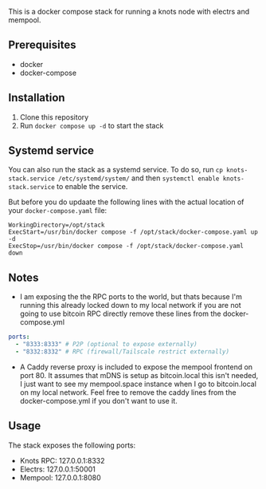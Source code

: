 This is a docker compose stack for running a knots node with electrs and mempool.

## Prerequisites

- docker
- docker-compose

## Installation

1. Clone this repository
2. Run `docker compose up -d` to start the stack

## Systemd service

You can also run the stack as a systemd service. To do so, run `cp knots-stack.service /etc/systemd/system/` and then `systemctl enable knots-stack.service` to enable the service.

But before you do updaate the following lines with the actual location of your `docker-compose.yaml` file:

```
WorkingDirectory=/opt/stack
ExecStart=/usr/bin/docker compose -f /opt/stack/docker-compose.yaml up -d
ExecStop=/usr/bin/docker compose -f /opt/stack/docker-compose.yaml down
```

## Notes

- I am exposing the the RPC ports to the world, but thats because I'm running this already locked down to my local network
  if you are not going to use bitcoin RPC directly remove these lines from the docker-compose.yml

```yaml
ports:
  - "8333:8333" # P2P (optional to expose externally)
  - "8332:8332" # RPC (firewall/Tailscale restrict externally)
```

- A Caddy reverse proxy is included to expose the mempool frontend on port 80. It assumes that mDNS is setup as bitcoin.local
  this isn't needed, I just want to see my mempool.space instance when I go to bitcoin.local on my local network. Feel free to remove
  the caddy lines from the docker-compose.yml if you don't want to use it.

## Usage

The stack exposes the following ports:

- Knots RPC: 127.0.0.1:8332
- Electrs: 127.0.0.1:50001
- Mempool: 127.0.0.1:8080

